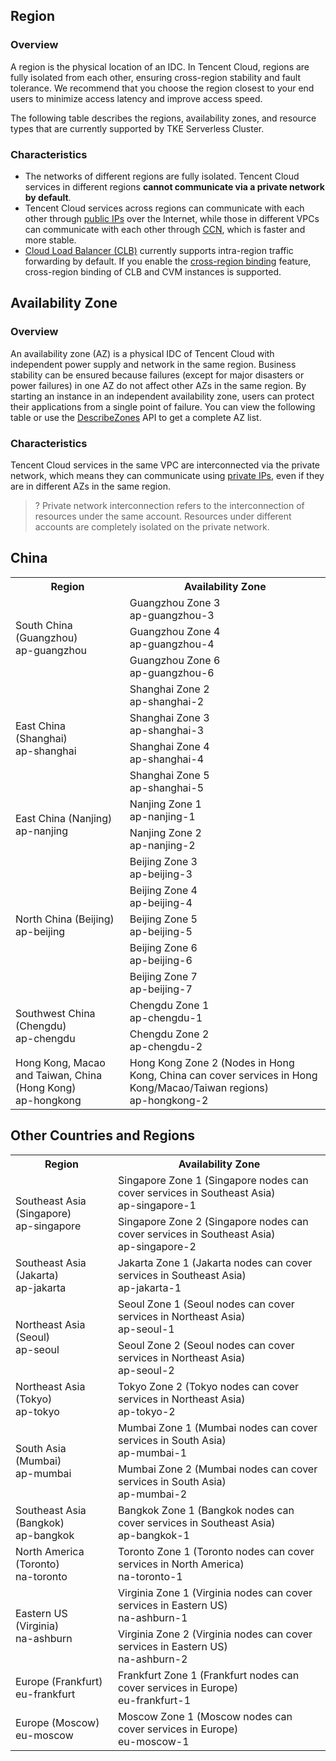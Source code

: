 ## Region

### Overview

A region is the physical location of an IDC. In Tencent Cloud, regions are fully isolated from each other, ensuring cross-region stability and fault tolerance. We recommend that you choose the region closest to your end users to minimize access latency and improve access speed.

The following table describes the regions, availability zones, and resource types that are currently supported by TKE Serverless Cluster.

### Characteristics

- The networks of different regions are fully isolated. Tencent Cloud services in different regions **cannot communicate via a private network by default**.
- Tencent Cloud services across regions can communicate with each other through [public IPs](https://intl.cloud.tencent.com/document/product/213/5224) over the Internet, while those in different VPCs can communicate with each other through [CCN](https://intl.cloud.tencent.com/document/product/1003), which is faster and more stable.
- [Cloud Load Balancer (CLB)](https://intl.cloud.tencent.com/document/product/214) currently supports intra-region traffic forwarding by default. If you enable the [cross-region binding](https://intl.cloud.tencent.com/document/product/214/38441) feature, cross-region binding of CLB and CVM instances is supported.

## Availability Zone

### Overview

An availability zone (AZ) is a physical IDC of Tencent Cloud with independent power supply and network in the same region. Business stability can be ensured because failures (except for major disasters or power failures) in one AZ do not affect other AZs in the same region. By starting an instance in an independent availability zone, users can protect their applications from a single point of failure.
You can view the following table or use the [DescribeZones](https://intl.cloud.tencent.com/document/product/213/35071) API to get a complete AZ list.

### Characteristics

Tencent Cloud services in the same VPC are interconnected via the private network, which means they can communicate using [private IPs](https://intl.cloud.tencent.com/document/product/213/5225), even if they are in different AZs in the same region.
>? Private network interconnection refers to the interconnection of resources under the same account. Resources under different accounts are completely isolated on the private network.
>


## China
<table class="table-striped">
<tbody>
	<tr>
		<th>Region</th>
		<th>Availability Zone</th>
	</tr>
	<tr>
		<td rowspan="3">South China (Guangzhou)<br>ap-guangzhou</td>
		<td>Guangzhou Zone 3<br> ap-guangzhou-3</td>
	</tr>
	<tr>
		<td>Guangzhou Zone 4</br>ap-guangzhou-4</td>
	</tr>
	<tr>
		<td>Guangzhou Zone 6<br>ap-guangzhou-6</td>
	</tr>
	<tr>
		<td rowspan="4">East China (Shanghai)<br>ap-shanghai</td>
		<td>Shanghai Zone 2</br>ap-shanghai-2</td>
	</tr>
	<tr>
		<td>Shanghai Zone 3</br>ap-shanghai-3</td>
	</tr>
	<tr>
		<td>Shanghai Zone 4</br>ap-shanghai-4</td>
	</tr>
 <tr>
		<td>Shanghai Zone 5<br>ap-shanghai-5</td>
	</tr>
	<tr>
		<tr>
			<td rowspan="2">East China (Nanjing)<br>ap-nanjing</td>
			<td>Nanjing Zone 1<br>ap-nanjing-1</td>
	</tr>
	<tr>
			<td>Nanjing Zone 2<br>ap-nanjing-2</td>
	</tr>
	<tr>
			<td rowspan="5">North China (Beijing)<br>ap-beijing</td>
			<td>Beijing Zone 3</br>ap-beijing-3</td>
	</tr>
	<tr>
			<td>Beijing Zone 4</br>ap-beijing-4</td>
	</tr>
	<tr>
			<td>Beijing Zone 5<br>ap-beijing-5</td>
	</tr>
	<tr>
			<td>Beijing Zone 6<br>ap-beijing-6</td>
	</tr>
	<tr>
			<td>Beijing Zone 7</br>ap-beijing-7</td>
	</tr>
	<tr>
	<tr>
		<td rowspan="2">Southwest China (Chengdu)<br>ap-chengdu</td>
		<td>Chengdu Zone 1<br>ap-chengdu-1</td>
	</tr>
	<tr>
		<td>Chengdu Zone 2</br>ap-chengdu-2</td>
	</tr>    
	<tr>
		<td rowspan="1">Hong Kong, Macao and Taiwan, China (Hong Kong)<br>ap-hongkong</td>
		<td>Hong Kong Zone 2 (Nodes in Hong Kong, China can cover services in Hong Kong/Macao/Taiwan regions)<br>ap-hongkong-2</td>
	</tr>
</tbody>
</table>	

<span id="InternationalArea"></span>

## Other Countries and Regions	
<table class="table-striped">
	<tbody>
	<tr>
			<th>Region</th>
			<th>Availability Zone</th>
		</tr>
		<tr>
			<td  rowspan="2">Southeast Asia (Singapore)<br>ap-singapore</td>
			<td>Singapore Zone 1 (Singapore nodes can cover services in Southeast Asia)<br>ap-singapore-1</td>
		</tr>
		<tr>
			<td>Singapore Zone 2 (Singapore nodes can cover services in Southeast Asia)<br>ap-singapore-2</td>
		</tr>
		<tr>
			<td>Southeast Asia (Jakarta)<br>ap-jakarta</td>
			<td>Jakarta Zone 1 (Jakarta nodes can cover services in Southeast Asia)<br>ap-jakarta-1</td>
		</tr>
		<tr>
			<td  rowspan="2">Northeast Asia (Seoul)<br>ap-seoul</td>
			<td>Seoul Zone 1 (Seoul nodes can cover services in Northeast Asia)<br>ap-seoul-1</td>
		</tr>
		<tr>
			<td>Seoul Zone 2 (Seoul nodes can cover services in Northeast Asia)<br>ap-seoul-2</td>
		</tr>
		<tr>
			<td rowspan="1">Northeast Asia (Tokyo)<br>ap-tokyo</td>
        	<td>Tokyo Zone 2 (Tokyo nodes can cover services in Northeast Asia)<br>ap-tokyo-2</td>
		</tr>
       <tr>
			<td  rowspan="2">South Asia (Mumbai) <br>ap-mumbai</td>
			<td>Mumbai Zone 1 (Mumbai nodes can cover services in South Asia)<br>ap-mumbai-1</td>
		</tr>
       <tr>
			<td>Mumbai Zone 2 (Mumbai nodes can cover services in South Asia) <br>ap-mumbai-2</td>
		</tr>
		<tr>
		  	<td rowspan="1">Southeast Asia (Bangkok)<br>ap-bangkok </td>
			<td>Bangkok Zone 1 (Bangkok nodes can cover services in Southeast Asia)<br>ap-bangkok-1</td>
        </tr>
			<td>North America (Toronto)<br>na-toronto</td>
			<td>Toronto Zone 1 (Toronto nodes can cover services in North America)<br>na-toronto-1</td>
		</tr>
		<tr>
			<td rowspan="2">Eastern US (Virginia) <br>na-ashburn</td>
			<td>Virginia Zone 1 (Virginia nodes can cover services in Eastern US)<br>na-ashburn-1</td>
		</tr>
		<tr>
			<td>Virginia Zone 2 (Virginia nodes can cover services in Eastern US)<br>na-ashburn-2</td>
		</tr>
		<tr>
			<td rowspan="1">Europe (Frankfurt)<br>eu-frankfurt</td>
			<td>Frankfurt Zone 1 (Frankfurt nodes can cover services in Europe)<br>eu-frankfurt-1</td>
		</tr>
		<td >Europe (Moscow)<br>eu-moscow</td>
		<td>Moscow Zone 1 (Moscow nodes can cover services in Europe)<br>eu-moscow-1</td>
		</tr>
	</tbody>
</table>
